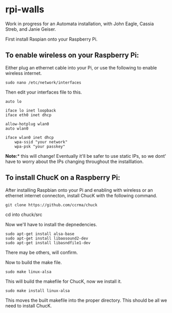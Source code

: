 # rpi-walls
Work in progress for an Automata installation, with John Eagle, Cassia Streb, and Janie Geiser.

First install Raspian onto your Raspberry Pi.

To enable wireless on your Raspberry Pi:
----------------------------------------

Either plug an ethernet cable into your Pi, or use the following to enable wireless internet.

    sudo nano /etc/network/interfaces

Then edit your interfaces file to this.

    auto lo

    iface lo inet loopback
    iface eth0 inet dhcp

    allow-hotplug wlan0
    auto wlan0

    iface wlan0 inet dhcp
        wpa-ssid "your network"
        wpa-psk "your passkey"

**Note:*** this will change! Eventually it'll be safer to use static IPs, so we dont' have to worry about the IPs changing throughout the installlation.

To install ChucK on a Raspberry Pi:
-----------------------------------

After installing Raspbian onto your Pi and enabling with wireless or an ethernet internet connecton, install ChucK with the following command.

    git clone https://github.com/ccrma/chuck

cd into chuck/src

Now we'll have to install the depnedencies.

    sudo apt-get install alsa-base
    sudo apt-get install libaosound2-dev
    sudo apt-get install libasndfile1-dev

There may be others, will confirm.

Now to build the make file.

    sudo make linux-alsa

This will build the makefile for ChucK, now we install it.

    sudo make install linux-alsa

This moves the built makefile into the proper directory. This should be all we need to install ChucK.

